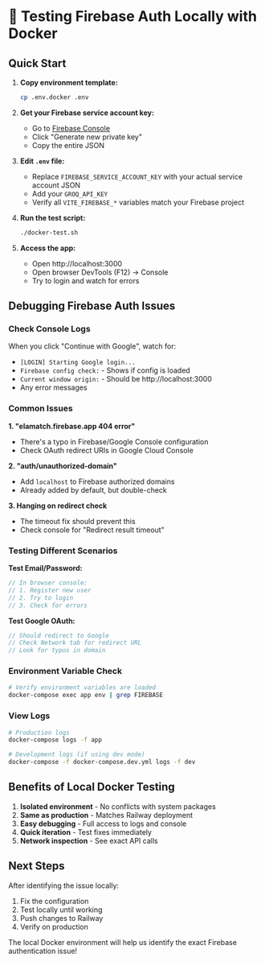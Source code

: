 # 🐳 Testing Firebase Auth Locally with Docker

## Quick Start

1. **Copy environment template:**
   ```bash
   cp .env.docker .env
   ```

2. **Get your Firebase service account key:**
   - Go to [Firebase Console](https://console.firebase.google.com/project/ealmatch-railway/settings/serviceaccounts/adminsdk)
   - Click "Generate new private key"
   - Copy the entire JSON

3. **Edit `.env` file:**
   - Replace `FIREBASE_SERVICE_ACCOUNT_KEY` with your actual service account JSON
   - Add your `GROQ_API_KEY`
   - Verify all `VITE_FIREBASE_*` variables match your Firebase project

4. **Run the test script:**
   ```bash
   ./docker-test.sh
   ```

5. **Access the app:**
   - Open http://localhost:3000
   - Open browser DevTools (F12) → Console
   - Try to login and watch for errors

## Debugging Firebase Auth Issues

### Check Console Logs
When you click "Continue with Google", watch for:
- `[LOGIN] Starting Google login...`
- `Firebase config check:` - Shows if config is loaded
- `Current window origin:` - Should be http://localhost:3000
- Any error messages

### Common Issues

**1. "elamatch.firebase.app 404 error"**
- There's a typo in Firebase/Google Console configuration
- Check OAuth redirect URIs in Google Cloud Console

**2. "auth/unauthorized-domain"**
- Add `localhost` to Firebase authorized domains
- Already added by default, but double-check

**3. Hanging on redirect check**
- The timeout fix should prevent this
- Check console for "Redirect result timeout"

### Testing Different Scenarios

**Test Email/Password:**
```javascript
// In browser console:
// 1. Register new user
// 2. Try to login
// 3. Check for errors
```

**Test Google OAuth:**
```javascript
// Should redirect to Google
// Check Network tab for redirect URL
// Look for typos in domain
```

### Environment Variable Check
```bash
# Verify environment variables are loaded
docker-compose exec app env | grep FIREBASE
```

### View Logs
```bash
# Production logs
docker-compose logs -f app

# Development logs (if using dev mode)
docker-compose -f docker-compose.dev.yml logs -f dev
```

## Benefits of Local Docker Testing

1. **Isolated environment** - No conflicts with system packages
2. **Same as production** - Matches Railway deployment
3. **Easy debugging** - Full access to logs and console
4. **Quick iteration** - Test fixes immediately
5. **Network inspection** - See exact API calls

## Next Steps

After identifying the issue locally:
1. Fix the configuration
2. Test locally until working
3. Push changes to Railway
4. Verify on production

The local Docker environment will help us identify the exact Firebase authentication issue!